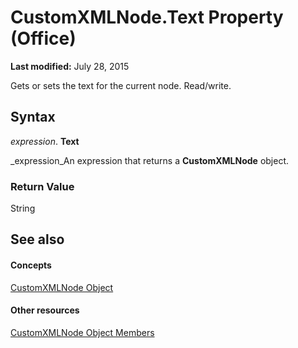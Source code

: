 
# CustomXMLNode.Text Property (Office)

 **Last modified:** July 28, 2015

Gets or sets the text for the current node. Read/write.

## Syntax

 _expression_. **Text**

 _expression_An expression that returns a  **CustomXMLNode** object.


### Return Value

String


## See also


#### Concepts


 [CustomXMLNode Object](e90213f5-6d62-52d8-3043-2399eaa5aaba.md)
#### Other resources


 [CustomXMLNode Object Members](fbf957c8-40b8-2f75-fcc8-db0ed6e18438.md)
